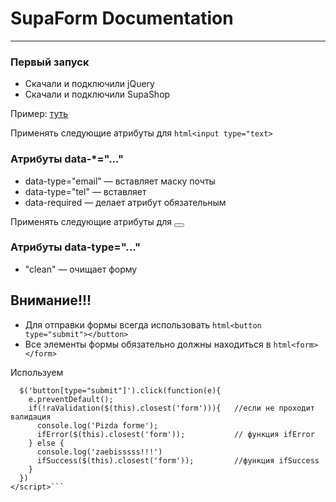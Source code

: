 # SupaForm Documentation

<hr>

### Первый запуск
* Скачали и подключили jQuery
* Скачали и подключили SupaShop

Пример: <a href=""></a>
[туть](https://rybakooov.github.io/supaForm/index.html)

Применять следующие атрибуты для ```html<input type="text>```
### Атрибуты data-*="..."
* data-type="email" — вставляет  маску почты
* data-type="tel" — вставляет 
* data-required — делает атрибут обязательным

Применять следующие атрибуты для <button></button>
### Атрибуты data-type="..."
* "clean" — очищает форму

## Внимание!!!
* Для отправки формы всегда использовать ```html<button type="submit"></button>```
* Все элементы формы обязательно должны находиться в ```html<form></form>```

Используем  
```javascript<script>
  $('button[type="submit"]').click(function(e){
    e.preventDefault();
    if(!raValidation($(this).closest('form'))){   //если не проходит валидация
      console.log('Pizda forme');
      ifError($(this).closest('form'));           // функция ifError
    } else {
      console.log('zaebisssss!!!')
      ifSuccess($(this).closest('form'));         //функция ifSuccess
    }
  })
</script>```